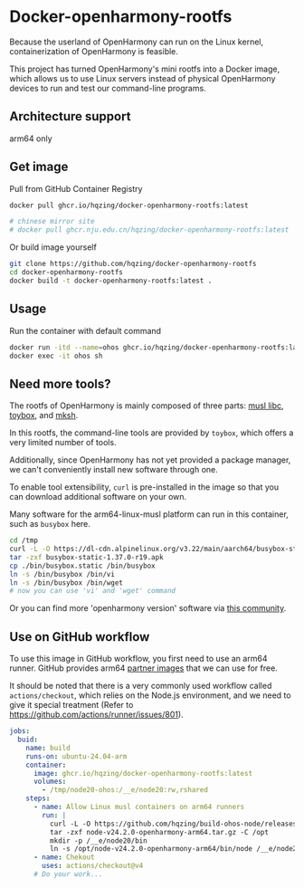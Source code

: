 # Docker-openharmony-rootfs
Because the userland of OpenHarmony can run on the Linux kernel, containerization of OpenHarmony is feasible.

This project has turned OpenHarmony's mini rootfs into a Docker image, which allows us to use Linux servers instead of physical OpenHarmony devices to run and test our command-line programs.

## Architecture support
arm64 only

## Get image
Pull from GitHub Container Registry
```sh
docker pull ghcr.io/hqzing/docker-openharmony-rootfs:latest

# chinese mirror site
# docker pull ghcr.nju.edu.cn/hqzing/docker-openharmony-rootfs:latest
```

Or build image yourself
```sh
git clone https://github.com/hqzing/docker-openharmony-rootfs
cd docker-openharmony-rootfs
docker build -t docker-openharmony-rootfs:latest .
```

## Usage
Run the container with default command
```sh
docker run -itd --name=ohos ghcr.io/hqzing/docker-openharmony-rootfs:latest
docker exec -it ohos sh
```

## Need more tools?
The rootfs of OpenHarmony is mainly composed of three parts: [musl libc](https://musl.libc.org/), [toybox](https://landley.net/toybox), and [mksh](https://github.com/MirBSD/mksh).

In this rootfs, the command-line tools are provided by `toybox`, which offers a very limited number of tools.

Additionally, since OpenHarmony has not yet provided a package manager, we can't conveniently install new software through one.

To enable tool extensibility, `curl` is pre-installed in the image so that you can download additional software on your own.

Many software for the arm64-linux-musl platform can run in this container, such as `busybox` here.
```sh
cd /tmp
curl -L -O https://dl-cdn.alpinelinux.org/v3.22/main/aarch64/busybox-static-1.37.0-r19.apk
tar -zxf busybox-static-1.37.0-r19.apk
cp ./bin/busybox.static /bin/busybox
ln -s /bin/busybox /bin/vi
ln -s /bin/busybox /bin/wget
# now you can use 'vi' and 'wget' command
```

Or you can find more 'openharmony version' software via [this community](https://gitcode.com/OpenHarmonyPCDeveloper).

## Use on GitHub workflow

To use this image in GitHub workflow, you first need to use an arm64 runner. GitHub provides arm64 [partner images](https://github.com/actions/partner-runner-images) that we can use for free.

It should be noted that there is a very commonly used workflow called `actions/checkout`, which relies on the Node.js environment, and we need to give it special treatment (Refer to https://github.com/actions/runner/issues/801).

```yml
jobs:
  buid:
    name: build
    runs-on: ubuntu-24.04-arm
    container:
      image: ghcr.io/hqzing/docker-openharmony-rootfs:latest
      volumes:
        - /tmp/node20-ohos:/__e/node20:rw,rshared
    steps:
      - name: Allow Linux musl containers on arm64 runners
        run: |
          curl -L -O https://github.com/hqzing/build-ohos-node/releases/download/v24.2.0/node-v24.2.0-openharmony-arm64.tar.gz
          tar -zxf node-v24.2.0-openharmony-arm64.tar.gz -C /opt
          mkdir -p /__e/node20/bin
          ln -s /opt/node-v24.2.0-openharmony-arm64/bin/node /__e/node20/bin/node
      - name: Chekout
        uses: actions/checkout@v4
      # Do your work...
```
